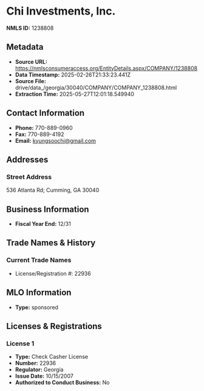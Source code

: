 # Chi Investments, Inc.

**NMLS ID:** 1238808

## Metadata
- **Source URL:** https://nmlsconsumeraccess.org/EntityDetails.aspx/COMPANY/1238808
- **Data Timestamp:** 2025-02-26T21:33:23.441Z
- **Source File:** drive/data_/georgia/30040/COMPANY/COMPANY_1238808.html
- **Extraction Time:** 2025-05-27T12:01:18.549940

## Contact Information
- **Phone:** 770-889-0960
- **Fax:** 770-889-4192
- **Email:** kyungsoochi@gmail.com

## Addresses
### Street Address
536 Atlanta Rd; Cumming, GA 30040

## Business Information
- **Fiscal Year End:** 12/31

## Trade Names & History
### Current Trade Names
- License/Registration #: 22936

## MLO Information
- **Type:** sponsored

## Licenses & Registrations

### License 1
- **Type:** Check Casher License
- **Number:** 22936
- **Regulator:** Georgia
- **Issue Date:** 10/15/2007
- **Authorized to Conduct Business:** No
